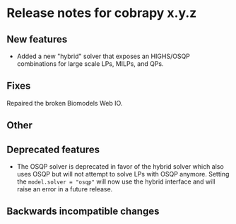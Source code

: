 # Release notes for cobrapy x.y.z

## New features

* Added a new "hybrid" solver that exposes an HIGHS/OSQP combinations for large scale
  LPs, MILPs, and QPs.

## Fixes

Repaired the broken Biomodels Web IO.

## Other

## Deprecated features

* The OSQP solver is deprecated in favor of the hybrid solver which also uses OSQP but
  will not attempt to solve LPs with OSQP anymore. Setting the `model.solver = "osqp"`
  will now use the hybrid interface and will raise an error in a future release.

## Backwards incompatible changes

